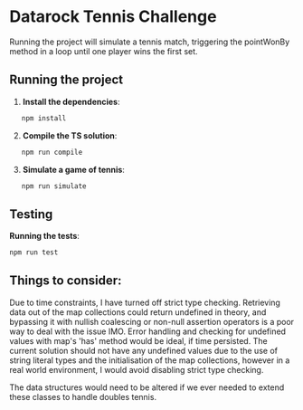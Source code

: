 # Datarock Tennis Challenge

Running the project will simulate a tennis match, triggering the pointWonBy method in a loop until one player wins the first set.

## Running the project

1. **Install the dependencies**:

```bash
   npm install
```

2. **Compile the TS solution**:

```bash
   npm run compile
```

3. **Simulate a game of tennis**:

```bash
   npm run simulate
```

## Testing

**Running the tests**:

```bash
npm run test
```

## Things to consider:

Due to time constraints, I have turned off strict type checking. Retrieving data out of the map collections could return undefined in theory, and bypassing it with nullish coalescing or non-null assertion operators is a poor way to deal with the issue IMO. Error handling and checking for undefined values with map's 'has' method would be ideal, if time persisted. The current solution should not have any undefined values due to the use of string literal types and the initialisation of the map collections, however in a real world environment, I would avoid disabling strict type checking.

The data structures would need to be altered if we ever needed to extend these classes to handle doubles tennis.
